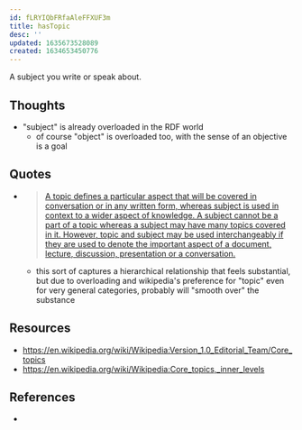 ```yaml
---
id: fLRYIQbFRfaAleFFXUF3m
title: hasTopic
desc: ''
updated: 1635673528089
created: 1634653450776
---
```


A subject you write or speak about.

## Thoughts

- "subject" is already overloaded in the RDF world
  - of course "object" is overloaded too, with the sense of an objective is a goal

## Quotes

- > [A topic defines a particular aspect that will be covered in conversation or in any written form, whereas subject is used in context to a wider aspect of knowledge. A subject cannot be a part of a topic whereas a subject may have many topics covered in it. However, topic and subject may be used interchangeably if they are used to denote the important aspect of a document, lecture, discussion, presentation or a conversation.][1] 
  - this sort of captures a hierarchical relationship that feels substantial, but due to overloading and wikipedia's preference for "topic" even for very general categories, probably will "smooth over" the substance

## Resources

- https://en.wikipedia.org/wiki/Wikipedia:Version_1.0_Editorial_Team/Core_topics
- https://en.wikipedia.org/wiki/Wikipedia:Core_topics,_inner_levels

## References

- [1]: http://www.speakupcroatia.com/topic-vs-subject-vs-theme/ "“Topic” VS “subject” VS “theme”"
